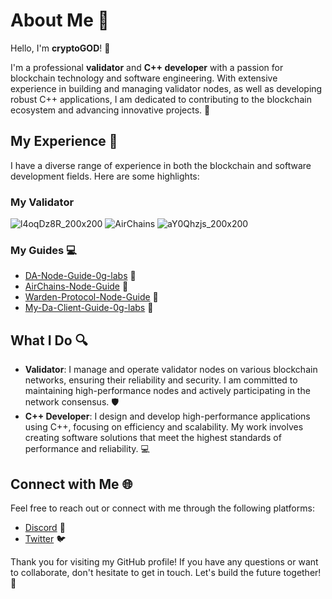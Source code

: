 
# About Me 👋

Hello, I'm **cryptoGOD**! 🚀

I'm a professional **validator** and **C++ developer** with a passion for blockchain technology and software engineering. With extensive experience in building and managing validator nodes, as well as developing robust C++ applications, I am dedicated to contributing to the blockchain ecosystem and advancing innovative projects. 🌟

## My Experience 💼

I have a diverse range of experience in both the blockchain and software development fields. Here are some highlights:

### My Validator

![l4oqDz8R_200x200](https://github.com/user-attachments/assets/75e4a9cc-f007-4561-9f0a-a254aca65579)
![AirChains](https://github.com/user-attachments/assets/60ab87b0-29fe-4955-8333-d591ca506966)
![aY0Qhzjs_200x200](https://github.com/user-attachments/assets/71192b7f-df16-44af-85c5-f153cbc42e5e)


### My Guides 💻
- [DA-Node-Guide-0g-labs](https://github.com/cryptoGODT/DA-Node-Guide-0g-labs) 🔗
- [AirChains-Node-Guide](https://github.com/cryptoGODT/AirChains-Node-Guide) 🔗
- [Warden-Protocol-Node-Guide](https://github.com/cryptoGODT/Warden-Protocol-Node-Guide) 🔗
- [My-Da-Client-Guide-0g-labs](https://github.com/cryptoGODT/My-Da-Client-Guide-0g-labs) 🔗

## What I Do 🔍

- **Validator**: I manage and operate validator nodes on various blockchain networks, ensuring their reliability and security. I am committed to maintaining high-performance nodes and actively participating in the network consensus. 🛡️
- **C++ Developer**: I design and develop high-performance applications using C++, focusing on efficiency and scalability. My work involves creating software solutions that meet the highest standards of performance and reliability. 💻

## Connect with Me 🌐

Feel free to reach out or connect with me through the following platforms:

- [Discord](https://discord.com/users/846895989562146837) 🌟
- [Twitter](https://x.com/Zinnislin1) 🐦



Thank you for visiting my GitHub profile! If you have any questions or want to collaborate, don't hesitate to get in touch. Let's build the future together! 🚀
